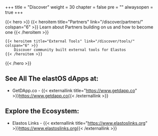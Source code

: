 
+++
title = "Discover"
weight = 30
chapter = false
pre = ""
alwaysopen = true
+++

{{< hero >}}
    {{< heroitem title="Partners" link="/discover/partners/"  colspan="6" >}}
        Learn about Partners building on us and how to become one
    {{< /heroitem >}}
    
    {{< heroitem title="External Tools" link="/discover/tools/" colspan="6" >}}
        Discover community built external tools for Elastos
    {{< /heroitem >}}
{{< /hero >}}

## See All The elastOS dApps at:

- GetDApp.co - {{< externallink title="https://www.getdapp.co" >}}https://www.getdapp.co{{< /externallink >}}

## Explore the Ecosystem:

- Elastos Links - {{< externallink title="https://www.elastoslinks.org" >}}https://www.elastoslinks.org{{< /externallink >}}



